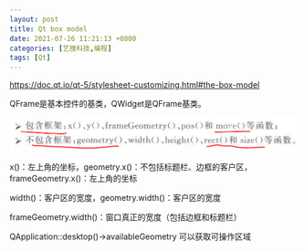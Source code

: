 ```yaml
---
layout: post
title: Qt box model
date: 2021-07-26 11:21:13 +0800
categories: [艺搜科技,编程]
tags: [Qt]
---
```

https://doc.qt.io/qt-5/stylesheet-customizing.html#the-box-model



QFrame是基本控件的基类，QWidget是QFrame基类。

![](/assets/book/qt_position.png)

x()：左上角的坐标，geometry.x()：不包括标题栏、边框的客户区，frameGeometry.x()：左上角的坐标

width()：客户区的宽度，geometry.width()：客户区的宽度

frameGeometry.width()：窗口真正的宽度（包括边框和标题栏）



QApplication::desktop()->availableGeometry 可以获取可操作区域

